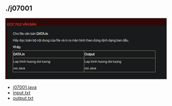 ## ./j07001
![alt text](image.png)

- [j07001.java](j07001.java)
- [input.txt](input.txt)
- [output.txt](output.txt)
